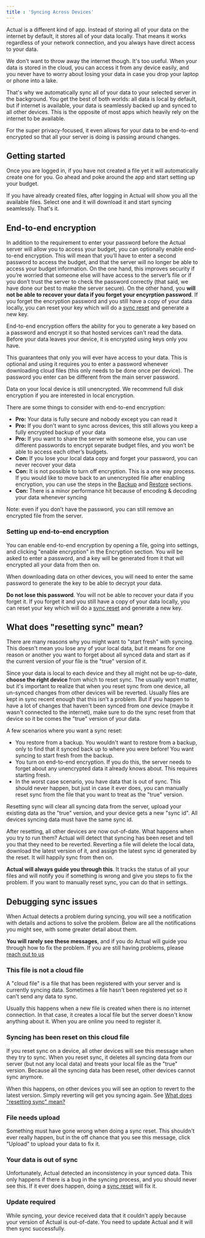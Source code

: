 ```yaml
---
title : 'Syncing Across Devices'
---
```


Actual is a different kind of app. Instead of storing all of your data on the internet by default, it stores all of your data locally. That means it works regardless of your network connection, and you always have direct access to your data.

We don't want to throw away the internet though. It's too useful. When your data is stored in the cloud, you can access it from any device easily, and you never have to worry about losing your data in case you drop your laptop or phone into a lake.

That's why we automatically sync all of your data to your selected server in the background. You get the best of both worlds: all data is local by default, but if internet is available, your data is seamlessly backed up and synced to all other devices. This is the opposite of most apps which heavily rely on the internet to be available.

For the super privacy-focused, it even allows for your data to be end-to-end encrypted so that all your server is doing is passing around changes.

## Getting started

Once you are logged in, if you have not created a file yet it will automatically create one for you. Go ahead and poke around the app and start setting up your budget.

If you have already created files, after logging in Actual will show you all the available files. Select one and it will download it and start syncing seamlessly. That's it.

## End-to-end encryption

In addition to the requirement to enter your password before the Actual server will allow you to access your budget, you can optionally enable end-to-end encryption. This will mean that you’ll have to enter a second password to access the budget, and that the server will no longer be able to access your budget information. On the one hand, this improves security if you’re worried that someone else will have access to the server’s file or if you don’t trust the server to check the password correctly (that said, we have done our best to make the server secure). On the other hand, you **will not be able to recover your data if you forget your encyrption password**. If you forget the encryption password and you still have a copy of your data locally, you can reset your key which will do a [sync reset](#what-does-resetting-sync-mean) and generate a new key.

End-to-end encryption offers the ability for you to generate a key based on a password and encrypt it so that hosted services can't read the data. Before your data leaves your device, it is encrypted using keys only you have.

This guarantees that only you will ever have access to your data. This is optional and using it requires you to enter a password whenever downloading cloud files (this only needs to be done once per device). The password you enter can be different from the main server password.

Data on your local device is still unencrypted. We recommend full disk encryption if you are interested in local encryption.

There are some things to consider with end-to-end encryption:

* **Pro:** Your data is fully secure and nobody except you can read it
* **Pro:** If you don't want to sync across devices, this still allows you keep a fully encrypted backup of your data
* **Pro:** If you want to share the server with someone else, you can use different passwords to encrypt separate budget files, and you won’t be able to access each other’s budgets.
* **Con:** If you lose your local data copy and forget your password, you can never recover your data
* **Con:** It is not possible to turn off encryption.  This is a one way process.  If you would like to move back to an unencrypted file after enabling encryption, you can use the steps in the [Backup](/docs/Backup-Restore/Backups.md) and [Restore](/docs/Backup-Restore/Restore.md) sections.
* **Con:** There is a minor performance hit because of encoding & decoding your data whenever syncing

Note: even if you don’t have the password, you can still remove an encrypted file from the server.

### Setting up end-to-end encryption

You can enable end-to-end encryption by opening a file, going into settings, and clicking "enable encryption" in the Encryption section. You will be asked to enter a password, and a key will be generated from it that will encrypted all your data from then on.

When downloading data on other devices, you will need to enter the same password to generate the key to be able to decrypt your data.

**Do not lose this password**. You will not be able to recover your data if you forget it. If you forget it and you still have a copy of your data locally, you can reset your key which will do a [sync reset](#what-does-resetting-sync-mean) and generate a new key.

## What does "resetting sync" mean?

There are many reasons why you might want to "start fresh" with syncing. This doesn't mean you lose any of your local data, but it means for one reason or another you want to forget about all synced data and start as if the current version of your file is the "true" version of it.

Since your data is local to each device and they all might not be up-to-date, **choose the right device** from which to reset sync. The usually won't matter, but it's important to realize that when you reset sync from one device, all un-synced changes from other devices will be reverted. Usually files are kept in sync recent enough that this isn't a problem. But if you happen to have a lot of changes that haven't been synced from one device (maybe it wasn't connected to the internet), make sure to do the sync reset from that device so it be comes the "true" version of your data.

A few scenarios where you want a sync reset:

* You restore from a backup. You wouldn't want to restore from a backup, only to find that it synced back up to where you were before! You want syncing to start fresh from the backup.
* You turn on end-to-end encryption. If you do this, the server needs to forget about any unencrypted data it already knows about. This requires starting fresh.
* In the worst case scenario, you have data that is out of sync. This should never happen, but just in case it ever does, you can manually reset sync from the file that you want to treat as the "true" version.

Resetting sync will clear all syncing data from the server, upload your existing data as the "true" version, and your device gets a new "sync id". All devices syncing data must have the same sync id.

After resetting, all other devices are now out-of-date. What happens when you try to run them? Actual will detect that syncing has been reset and tell you that they need to be reverted. Reverting a file will delete the local data, download the latest version of it, and assign the latest sync id generated by the reset. It will happily sync from then on.

**Actual will always guide you through this**. It tracks the status of all your files and will notify you if something is wrong and give you steps to fix the problem. If you want to manually reset sync, you can do that in settings.

## Debugging sync issues

When Actual detects a problem during syncing, you will see a notification with details and actions to solve the problem. Below are all the notifications you might see, with some greater detail about them.

**You will rarely see these messages**, and if you do Actual will guide you through how to fix the problem. If you are still having problems, please [reach out to us](/Contact)

### This file is not a cloud file

A "cloud file" is a file that has been registered with your server and is currently syncing data. Sometimes a file hasn't been registered yet so it can't send any data to sync.

Usually this happens when a new file is created when there is no internet connection. In that case, it creates a local file but the server doesn't know anything about it. When you are online you need to register it.

### Syncing has been reset on this cloud file

If you reset sync on a device, all other devices will see this message when they try to sync. When you reset sync, it deletes all syncing data from our server (but not any local data) and treats your local file as the "true" version. Because all the syncing data has been reset, other devices cannot sync anymore.

When this happens, on other devices you will see an option to revert to the latest version. Simply reverting will get you syncing again. See [What does "resetting sync" mean?](#what-does-resetting-sync-mean)

### File needs upload

Something must have gone wrong when doing a sync reset. This shouldn't ever really happen, but in the off chance that you see this message, click "Upload" to upload your data to fix it.

### Your data is out of sync

Unfortunately, Actual detected an inconsistency in your synced data. This only happens if there is a bug in the syncing process, and you should never see this. If it ever does happen, doing a [sync reset](#what-does-resetting-sync-mean) will fix it.

### Update required

While syncing, your device received data that it couldn't apply because your version of Actual is out-of-date. You need to update Actual and it will then sync successfully.
